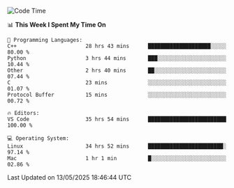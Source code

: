 
<!--START_SECTION:waka-->
![Code Time](http://img.shields.io/badge/Code%20Time-3%2C403%20hrs%2012%20mins-blue)

📊 **This Week I Spent My Time On** 

```text
💬 Programming Languages: 
C++                      28 hrs 43 mins      ████████████████████░░░░░   80.00 % 
Python                   3 hrs 44 mins       ███░░░░░░░░░░░░░░░░░░░░░░   10.44 % 
Other                    2 hrs 40 mins       ██░░░░░░░░░░░░░░░░░░░░░░░   07.44 % 
C                        23 mins             ░░░░░░░░░░░░░░░░░░░░░░░░░   01.07 % 
Protocol Buffer          15 mins             ░░░░░░░░░░░░░░░░░░░░░░░░░   00.72 % 

🔥 Editors: 
VS Code                  35 hrs 54 mins      █████████████████████████   100.00 % 

💻 Operating System: 
Linux                    34 hrs 52 mins      ████████████████████████░   97.14 % 
Mac                      1 hr 1 min          █░░░░░░░░░░░░░░░░░░░░░░░░   02.86 % 
```


 Last Updated on 13/05/2025 18:46:44 UTC
<!--END_SECTION:waka-->

